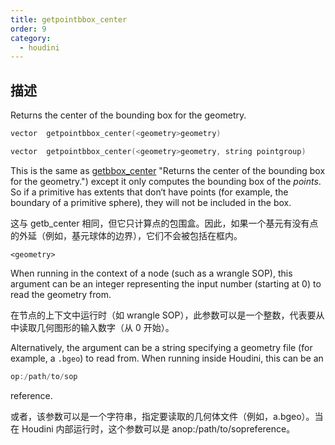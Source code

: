 ```yaml
---
title: getpointbbox_center
order: 9
category:
  - houdini
---
```

    
## 描述

Returns the center of the bounding box for the geometry.

```c
vector  getpointbbox_center(<geometry>geometry)
```

```c
vector  getpointbbox_center(<geometry>geometry, string pointgroup)
```

This is the same as [getbbox_center](getbbox_center.html) "Returns the center
of the bounding box for the geometry.") except it only computes the bounding
box of the _points_. So if a primitive has extents that don‘t have points
(for example, the boundary of a primitive sphere), they will not be included
in the box.

这与 getb_center 相同，但它只计算点的包围盒。因此，如果一个基元有没有点的外延（例如，基元球体的边界），它们不会被包括在框内。

`<geometry>`

When running in the context of a node (such as a wrangle SOP), this argument
can be an integer representing the input number (starting at 0) to read the
geometry from.

在节点的上下文中运行时（如 wrangle SOP），此参数可以是一个整数，代表要从中读取几何图形的输入数字（从 0 开始）。

Alternatively, the argument can be a string specifying a geometry file (for
example, a `.bgeo`) to read from. When running inside Houdini, this can be an

```c
op:/path/to/sop
```

reference.

或者，该参数可以是一个字符串，指定要读取的几何体文件（例如，a.bgeo）。当在 Houdini 内部运行时，这个参数可以是 anop:/path/to/sopreference。
